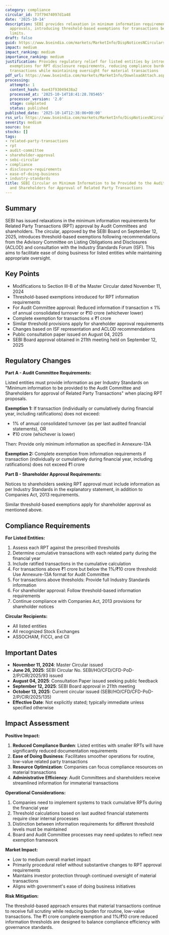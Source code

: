 ```yaml
---
category: compliance
circular_id: 73f79474097d1a48
date: '2025-10-14'
description: SEBI provides relaxation in minimum information requirements for RPT
  approvals, introducing threshold-based exemptions for transactions below specific
  limits.
draft: false
guid: https://www.bseindia.com/markets/MarketInfo/DispNoticesNCirculars.aspx?Noticeid={FEF4BCFD-3348-4895-B555-BD8DEE15C6C9}&noticeno=20251014-34&dt=10/14/2025&icount=34&totcount=61&flag=0
impact: medium
impact_ranking: medium
importance_ranking: medium
justification: Provides regulatory relief for listed entities by introducing threshold-based
  exemptions for RPT disclosure requirements, reducing compliance burden for smaller
  transactions while maintaining oversight for material transactions
pdf_url: https://www.bseindia.com/markets/MarketInfo/DownloadAttach.aspx?id=20251014-34&attachedId=dbe355c0-4b37-4967-8429-b7b6c97dbeba
processing:
  attempts: 1
  content_hash: 4ae43f93049438a2
  processed_at: '2025-10-14T18:41:28.785465'
  processor_version: '2.0'
  stage: completed
  status: published
published_date: '2025-10-14T12:38:06+00:00'
rss_url: https://www.bseindia.com/markets/MarketInfo/DispNoticesNCirculars.aspx?Noticeid={FEF4BCFD-3348-4895-B555-BD8DEE15C6C9}&noticeno=20251014-34&dt=10/14/2025&icount=34&totcount=61&flag=0
severity: medium
source: bse
stocks: []
tags:
- related-party-transactions
- rpt
- audit-committee
- shareholder-approval
- sebi-circular
- compliance
- disclosure-requirements
- ease-of-doing-business
- industry-standards
title: SEBI Circular on Minimum Information to be Provided to the Audit Committee
  and Shareholders for Approval of Related Party Transactions
---
```


## Summary

SEBI has issued relaxations in the minimum information requirements for Related Party Transactions (RPT) approval by Audit Committees and shareholders. The circular, approved by the SEBI Board on September 12, 2025, introduces threshold-based exemptions following recommendations from the Advisory Committee on Listing Obligations and Disclosures (ACLOD) and consultation with the Industry Standards Forum (ISF). This aims to facilitate ease of doing business for listed entities while maintaining appropriate oversight.

## Key Points

- Modifications to Section III-B of the Master Circular dated November 11, 2024
- Threshold-based exemptions introduced for RPT information requirements
- For Audit Committee approval: Reduced information if transaction ≤ 1% of annual consolidated turnover or ₹10 crore (whichever lower)
- Complete exemption for transactions ≤ ₹1 crore
- Similar threshold provisions apply for shareholder approval requirements
- Changes based on ISF representation and ACLOD recommendations
- Public consultation paper issued on August 04, 2025
- SEBI Board approval obtained in 211th meeting held on September 12, 2025

## Regulatory Changes

**Part A - Audit Committee Requirements:**

Listed entities must provide information as per Industry Standards on "Minimum information to be provided to the Audit Committee and Shareholders for approval of Related Party Transactions" when placing RPT proposals.

**Exemption 1:** If transaction (individually or cumulatively during financial year, including ratifications) does not exceed:
- 1% of annual consolidated turnover (as per last audited financial statements), OR
- ₹10 crore (whichever is lower)

Then: Provide only minimum information as specified in Annexure-13A

**Exemption 2:** Complete exemption from information requirements if transaction (individually or cumulatively during financial year, including ratifications) does not exceed ₹1 crore

**Part B - Shareholder Approval Requirements:**

Notices to shareholders seeking RPT approval must include information as per Industry Standards in the explanatory statement, in addition to Companies Act, 2013 requirements.

Similar threshold-based exemptions apply for shareholder approval as mentioned above.

## Compliance Requirements

**For Listed Entities:**

1. Assess each RPT against the prescribed thresholds
2. Determine cumulative transactions with each related party during the financial year
3. Include ratified transactions in the cumulative calculation
4. For transactions above ₹1 crore but below the 1%/₹10 crore threshold: Use Annexure-13A format for Audit Committee
5. For transactions above thresholds: Provide full Industry Standards information
6. For shareholder approval: Follow threshold-based information requirements
7. Continue compliance with Companies Act, 2013 provisions for shareholder notices

**Circular Recipients:**
- All listed entities
- All recognized Stock Exchanges
- ASSOCHAM, FICCI, and CII

## Important Dates

- **November 11, 2024**: Master Circular issued
- **June 26, 2025**: SEBI Circular No. SEBI/HO/CFD/CFD-PoD-2/P/CIR/2025/93 issued
- **August 04, 2025**: Consultation Paper issued seeking public feedback
- **September 12, 2025**: SEBI Board approval in 211th meeting
- **October 13, 2025**: Current circular issued (SEBI/HO/CFD/CFD-PoD-2/P/CIR/2025/135)
- **Effective Date**: Not explicitly stated; typically immediate unless specified otherwise

## Impact Assessment

**Positive Impact:**

1. **Reduced Compliance Burden**: Listed entities with smaller RPTs will have significantly reduced documentation requirements
2. **Ease of Doing Business**: Facilitates smoother operations for routine, low-value related party transactions
3. **Resource Optimization**: Companies can focus compliance resources on material transactions
4. **Administrative Efficiency**: Audit Committees and shareholders receive streamlined information for immaterial transactions

**Operational Considerations:**

1. Companies need to implement systems to track cumulative RPTs during the financial year
2. Threshold calculations based on last audited financial statements require clear internal processes
3. Distinction between information requirements for different threshold levels must be maintained
4. Board and Audit Committee processes may need updates to reflect new exemption framework

**Market Impact:**

- Low to medium overall market impact
- Primarily procedural relief without substantive changes to RPT approval requirements
- Maintains investor protection through continued oversight of material transactions
- Aligns with government's ease of doing business initiatives

**Risk Mitigation:**

The threshold-based approach ensures that material transactions continue to receive full scrutiny while reducing burden for routine, low-value transactions. The ₹1 crore complete exemption and 1%/₹10 crore reduced information thresholds are designed to balance compliance efficiency with governance standards.